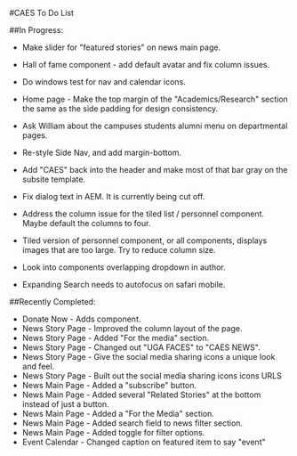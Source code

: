 #CAES To Do List


##In Progress:
- Make slider for "featured stories" on news main page.
- Hall of fame component - add default avatar and fix column issues.
- Do windows test for nav and calendar icons.

- Home page - Make the top margin of the "Academics/Research" section the same as the side padding for design consistency.
- Ask William about the campuses students alumni menu on departmental pages.
- Re-style Side Nav, and add margin-bottom.
- Add "CAES" back into the header and make most of that bar gray on the subsite template.
- Fix dialog text in AEM. It is currently being cut off.
- Address the column issue for the tiled list / personnel component.  Maybe default the columns to four.
- Tiled version of personnel component, or all components, displays images that are too large.  Try to reduce column size.
- Look into components overlapping dropdown in author.
- Expanding Search needs to autofocus on safari mobile.

##Recently Completed:
- Donate Now - Adds component.
- News Story Page - Improved the column layout of the page.
- News Story Page - Added "For the media" section.
- News Story Page - Changed out "UGA FACES" to "CAES NEWS".
- News Story Page - Give the social media sharing icons a unique look and feel.
- News Story Page - Built out the social media sharing icons icons URLS
- News Main Page - Added a "subscribe" button.
- News Main Page - Added several "Related Stories" at the bottom instead of just a button.
- News Main Page - Added a "For the Media" section.
- News Main Page - Added search field to news filter section.
- News Main Page - Added toggle for filter options.
- Event Calendar - Changed caption on featured item to say "event"

